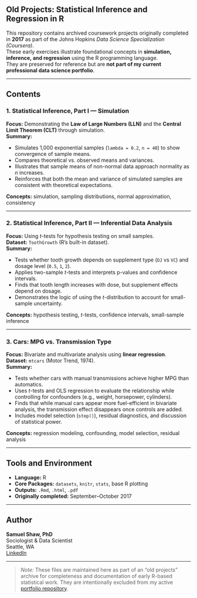 ## Old Projects: Statistical Inference and Regression in R

This repository contains archived coursework projects originally completed in **2017** as part of the Johns Hopkins *Data Science Specialization (Coursera)*.  
These early exercises illustrate foundational concepts in **simulation, inference, and regression** using the R programming language.  
They are preserved for reference but are **not part of my current professional data science portfolio**.

---

## Contents

### 1. Statistical Inference, Part I — Simulation

**Focus:** Demonstrating the **Law of Large Numbers (LLN)** and the **Central Limit Theorem (CLT)** through simulation.  
**Summary:**  
- Simulates 1,000 exponential samples (`lambda = 0.2`, `n = 40`) to show convergence of sample means.  
- Compares theoretical vs. observed means and variances.  
- Illustrates that sample means of non-normal data approach normality as *n* increases.  
- Reinforces that both the mean and variance of simulated samples are consistent with theoretical expectations.  

**Concepts:** simulation, sampling distributions, normal approximation, consistency  

---

### 2. Statistical Inference, Part II — Inferential Data Analysis

**Focus:** Using *t*-tests for hypothesis testing on small samples.  
**Dataset:** `ToothGrowth` (R’s built-in dataset).  
**Summary:**  
- Tests whether tooth growth depends on supplement type (`OJ` vs `VC`) and dosage level (`0.5`, `1`, `2`).  
- Applies two-sample *t*-tests and interprets p-values and confidence intervals.  
- Finds that tooth length increases with dose, but supplement effects depend on dosage.  
- Demonstrates the logic of using the *t*-distribution to account for small-sample uncertainty.  

**Concepts:** hypothesis testing, *t*-tests, confidence intervals, small-sample inference  

---

### 3. Cars: MPG vs. Transmission Type

**Focus:** Bivariate and multivariate analysis using **linear regression**.  
**Dataset:** `mtcars` (Motor Trend, 1974).  
**Summary:**  
- Tests whether cars with manual transmissions achieve higher MPG than automatics.  
- Uses *t*-tests and OLS regression to evaluate the relationship while controlling for confounders (e.g., weight, horsepower, cylinders).  
- Finds that while manual cars appear more fuel-efficient in bivariate analysis, the transmission effect disappears once controls are added.  
- Includes model selection (`step()`), residual diagnostics, and discussion of statistical power.  

**Concepts:** regression modeling, confounding, model selection, residual analysis  

---

## Tools and Environment

- **Language:** R  
- **Core Packages:** `datasets`, `knitr`, `stats`, base R plotting  
- **Outputs:** `.Rmd`, `.html`, `.pdf`  
- **Originally completed:** September–October 2017  

---

## Author

**Samuel Shaw, PhD**  
Sociologist & Data Scientist  
Seattle, WA  
[LinkedIn](https://www.linkedin.com/in/samuelshawphd)

---

> *Note:* These files are maintained here as part of an “old projects” archive for completeness and documentation of early R-based statistical work. They are intentionally excluded from my active [portfolio repository](https://github.com/SammyShaw).

